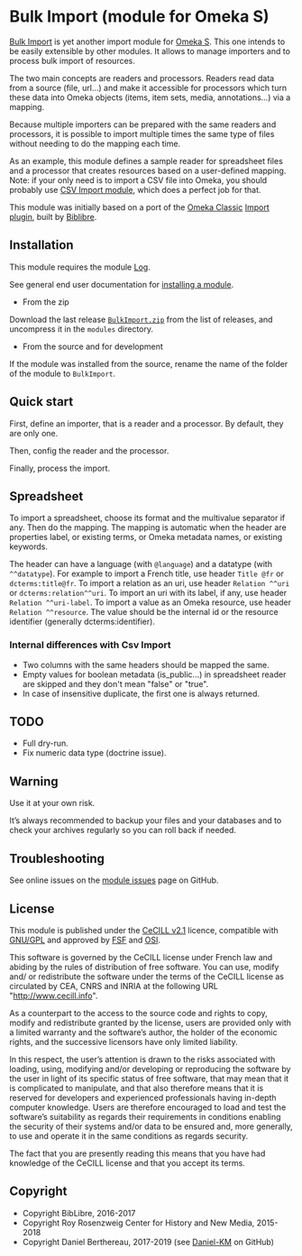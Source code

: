 Bulk Import (module for Omeka S)
================================

[Bulk Import] is yet another import module for [Omeka S]. This one intends to be
easily extensible by other modules. It allows to manage importers and to process
bulk import of resources.

The two main concepts are readers and processors. Readers read data from a
source (file, url…) and make it accessible for processors which turn these data
into Omeka objects (items, item sets, media, annotations…) via a mapping.

Because multiple importers can be prepared with the same readers and processors,
it is possible to import multiple times the same type of files without needing
to do the mapping each time.

As an example, this module defines a sample reader for spreadsheet files and a
processor that creates resources based on a user-defined mapping. Note: if your
only need is to import a CSV file into Omeka, you should probably use [CSV Import module],
which does a perfect job for that.

This module was initially based on a port of the [Omeka Classic] [Import plugin],
built by [Biblibre].


Installation
------------

This module requires the module [Log].

See general end user documentation for [installing a module].

* From the zip

Download the last release [`BulkImport.zip`] from the list of releases, and
uncompress it in the `modules` directory.

* From the source and for development

If the module was installed from the source, rename the name of the folder of
the module to `BulkImport`.


Quick start
-----------

First, define an importer, that is a reader and a processor. By default, they
are only one.

Then, config the reader and the processor.

Finally, process the import.


Spreadsheet
-----------

To import a spreadsheet, choose its format and the multivalue separator if any.
Then do the mapping. The mapping is automatic when the header are properties
label, or existing terms, or Omeka metadata names, or existing keywords.

The header can have a language (with `@language`) and a datatype (with `^^datatype`).
For example to import a French title, use header `Title @fr` or `dcterms:title@fr`.
To import a relation as an uri, use header `Relation ^^uri` or `dcterms:relation^^uri`.
To import an uri with its label, if any, use header `Relation ^^uri-label`.
To import a value as an Omeka resource, use header `Relation ^^resource`. The
value should be the internal id or the resource identifier (generally dcterms:identifier).

### Internal differences with Csv Import

- Two columns with the same headers should be mapped the same.
- Empty values for boolean metadata (is_public…) in spreadsheet reader are
  skipped and they don't mean "false" or "true".
- In case of insensitive duplicate, the first one is always returned.


TODO
----

- Full dry-run.
- Fix numeric data type (doctrine issue).


Warning
-------

Use it at your own risk.

It’s always recommended to backup your files and your databases and to check
your archives regularly so you can roll back if needed.


Troubleshooting
---------------

See online issues on the [module issues] page on GitHub.


License
-------

This module is published under the [CeCILL v2.1] licence, compatible with
[GNU/GPL] and approved by [FSF] and [OSI].

This software is governed by the CeCILL license under French law and abiding by
the rules of distribution of free software. You can use, modify and/ or
redistribute the software under the terms of the CeCILL license as circulated by
CEA, CNRS and INRIA at the following URL "http://www.cecill.info".

As a counterpart to the access to the source code and rights to copy, modify and
redistribute granted by the license, users are provided only with a limited
warranty and the software’s author, the holder of the economic rights, and the
successive licensors have only limited liability.

In this respect, the user’s attention is drawn to the risks associated with
loading, using, modifying and/or developing or reproducing the software by the
user in light of its specific status of free software, that may mean that it is
complicated to manipulate, and that also therefore means that it is reserved for
developers and experienced professionals having in-depth computer knowledge.
Users are therefore encouraged to load and test the software’s suitability as
regards their requirements in conditions enabling the security of their systems
and/or data to be ensured and, more generally, to use and operate it in the same
conditions as regards security.

The fact that you are presently reading this means that you have had knowledge
of the CeCILL license and that you accept its terms.


Copyright
---------

* Copyright BibLibre, 2016-2017
* Copyright Roy Rosenzweig Center for History and New Media, 2015-2018
* Copyright Daniel Berthereau, 2017-2019 (see [Daniel-KM] on GitHub)


[Bulk Import]: https://github.com/Daniel-KM/Omeka-S-module-BulkImport
[Omeka S]: https://omeka.org/s
[CSV Import module]: https://omeka.org/s/modules/CSVImport
[Omeka Classic]: https://omeka.org/classic
[Import plugin]: https://github.com/BibLibre/Omeka-plugin-Import
[Log]: https://github.com/Daniel-KM/Omeka-S-module-Log
[`BulkImport.zip`]: https://github.com/Daniel-KM/Omeka-S-module-BulkImport/releases
[installing a module]: http://dev.omeka.org/docs/s/user-manual/modules/#installing-modules
[module issues]: https://github.com/Daniel-KM/Omeka-S-module-BulkImport/issues
[CeCILL v2.1]: https://www.cecill.info/licences/Licence_CeCILL_V2.1-en.html
[GNU/GPL]: https://www.gnu.org/licenses/gpl-3.0.html
[FSF]: https://www.fsf.org
[OSI]: http://opensource.org
[MIT]: https://github.com/sandywalker/webui-popover/blob/master/LICENSE.txt
[BibLibre]: https://github.com/BibLibre
[Daniel-KM]: https://github.com/Daniel-KM "Daniel Berthereau"
